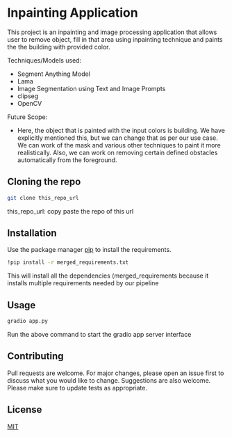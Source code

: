 # Inpainting Application

This project is an inpainting and image processing application that allows user to remove object, fill in that area using inpainting technique and paints the the building with provided color.

Techniques/Models used:
- Segment Anything Model
- Lama
- Image Segmentation using Text and Image Prompts
- clipseg
- OpenCV

Future Scope:
- Here, the object that is painted with the input colors is building.
We have explicitly mentioned this, but we can change that as per our use case.
We can work of the mask and various other techniques to paint it more realistically.
Also, we can work on removing certain defined obstacles automatically from the foreground.


## Cloning the repo

```bash
git clone this_repo_url
```
this_repo_url: copy paste the repo of this url


## Installation

Use the package manager [pip](https://pip.pypa.io/en/stable/) to install the requirements.

```bash
!pip install -r merged_requirements.txt
```
This will install all the dependencies (merged_requirements because it installs multiple requirements needed by our pipeline

## Usage

```python
gradio app.py
```
Run the above command to start the gradio app server interface

## Contributing

Pull requests are welcome. For major changes, please open an issue first
to discuss what you would like to change.
Suggestions are also welcome.
Please make sure to update tests as appropriate.

## License

[MIT](https://choosealicense.com/licenses/mit/)
